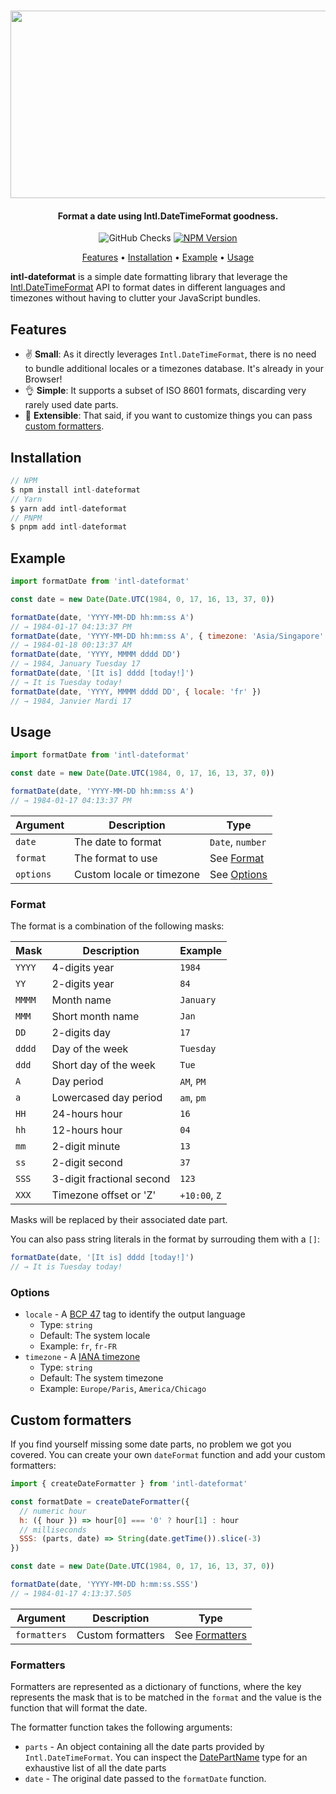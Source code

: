 <h1 align="center">
  <img src="./art.png" width="600" height="300" />
</h1>

<h4 align="center">Format a date using Intl.DateTimeFormat goodness.</h4>

<p align="center">
  <img alt="GitHub Checks" src="https://img.shields.io/github/check-runs/zapier/intl-dateformat/master">
  <a href="https://www.npmjs.com/package/intl-dateformat">
    <img alt="NPM Version" src="https://img.shields.io/npm/v/intl-dateformat">
  </a>
</p>

<p align="center">
  <a href="#features">Features</a> •
  <a href="#installation">Installation</a> •
  <a href="#example">Example</a> •
  <a href="#usage">Usage</a>
</p>

**intl-dateformat** is a simple date formatting library that leverage the [Intl.DateTimeFormat](https://developer.mozilla.org/fr/docs/Web/JavaScript/Reference/Objets_globaux/DateTimeFormat) API to format dates in different languages and timezones without having to clutter your JavaScript bundles.

## Features

- ✌ **Small**: As it directly leverages `Intl.DateTimeFormat`, there is no need to bundle additional locales or a timezones database. It's already in your Browser!
- 👌 **Simple**: It supports a subset of ISO 8601 formats, discarding very rarely used date parts.
- 🤟 **Extensible**: That said, if you want to customize things you can pass [custom formatters](#custom-formatters).

## Installation

```js
// NPM
$ npm install intl-dateformat
// Yarn
$ yarn add intl-dateformat
// PNPM
$ pnpm add intl-dateformat
```

## Example

```js
import formatDate from 'intl-dateformat'

const date = new Date(Date.UTC(1984, 0, 17, 16, 13, 37, 0))

formatDate(date, 'YYYY-MM-DD hh:mm:ss A')
// → 1984-01-17 04:13:37 PM
formatDate(date, 'YYYY-MM-DD hh:mm:ss A', { timezone: 'Asia/Singapore' })
// → 1984-01-18 00:13:37 AM
formatDate(date, 'YYYY, MMMM dddd DD')
// → 1984, January Tuesday 17
formatDate(date, '[It is] dddd [today!]')
// → It is Tuesday today!
formatDate(date, 'YYYY, MMMM dddd DD', { locale: 'fr' })
// → 1984, Janvier Mardi 17
```

## Usage

```js
import formatDate from 'intl-dateformat'

const date = new Date(Date.UTC(1984, 0, 17, 16, 13, 37, 0))

formatDate(date, 'YYYY-MM-DD hh:mm:ss A')
// → 1984-01-17 04:13:37 PM
```

| Argument  | Description               | Type                    |
| --------- | ------------------------- | ----------------------- |
| `date`    | The date to format        | `Date`, `number`        |
| `format`  | The format to use         | See [Format](#format)   |
| `options` | Custom locale or timezone | See [Options](#options) |

### Format

The format is a combination of the following masks:

| Mask   | Description               | Example       |
| ------ | ------------------------- | ------------- |
| `YYYY` | 4-digits year             | `1984`        |
| `YY`   | 2-digits year             | `84`          |
| `MMMM` | Month name                | `January`     |
| `MMM`  | Short month name          | `Jan`         |
| `DD`   | 2-digits day              | `17`          |
| `dddd` | Day of the week           | `Tuesday`     |
| `ddd`  | Short day of the week     | `Tue`         |
| `A`    | Day period                | `AM`, `PM`    |
| `a`    | Lowercased day period     | `am`, `pm`    |
| `HH`   | 24-hours hour             | `16`          |
| `hh`   | 12-hours hour             | `04`          |
| `mm`   | 2-digit minute            | `13`          |
| `ss`   | 2-digit second            | `37`          |
| `SSS`  | 3-digit fractional second | `123`         |
| `XXX`  | Timezone offset or 'Z'    | `+10:00`, `Z` |

Masks will be replaced by their associated date part.

You can also pass string literals in the format by surrouding them with a `[]`:

```js
formatDate(date, '[It is] dddd [today!]')
// → It is Tuesday today!
```

### Options

- `locale` - A [BCP 47](https://tools.ietf.org/html/bcp47) tag to identify the output language
  - Type: `string`
  - Default: The system locale
  - Example: `fr`, `fr-FR`
- `timezone` - A [IANA timezone](https://www.iana.org/time-zones)
  - Type: `string`
  - Default: The system timezone
  - Example: `Europe/Paris`, `America/Chicago`

## Custom formatters

If you find yourself missing some date parts, no problem we got you covered. You can create your own `dateFormat` function and add your custom formatters:

```js
import { createDateFormatter } from 'intl-dateformat'

const formatDate = createDateFormatter({
  // numeric hour
  h: ({ hour }) => hour[0] === '0' ? hour[1] : hour
  // milliseconds
  SSS: (parts, date) => String(date.getTime()).slice(-3)
})

const date = new Date(Date.UTC(1984, 0, 17, 16, 13, 37, 0))

formatDate(date, 'YYYY-MM-DD h:mm:ss.SSS')
// → 1984-01-17 4:13:37.505
```

| Argument     | Description       | Type                          |
| ------------ | ----------------- | ----------------------------- |
| `formatters` | Custom formatters | See [Formatters](#formatters) |

### Formatters

Formatters are represented as a dictionary of functions, where the key represents the mask that is to be matched in the `format` and the value is the function that will format the date.

The formatter function takes the following arguments:

- `parts` - An object containing all the date parts provided by `Intl.DateTimeFormat`. You can inspect the [DatePartName](./src/types.ts) type for an exhaustive list of all the date parts
- `date` - The original date passed to the `formatDate` function.
